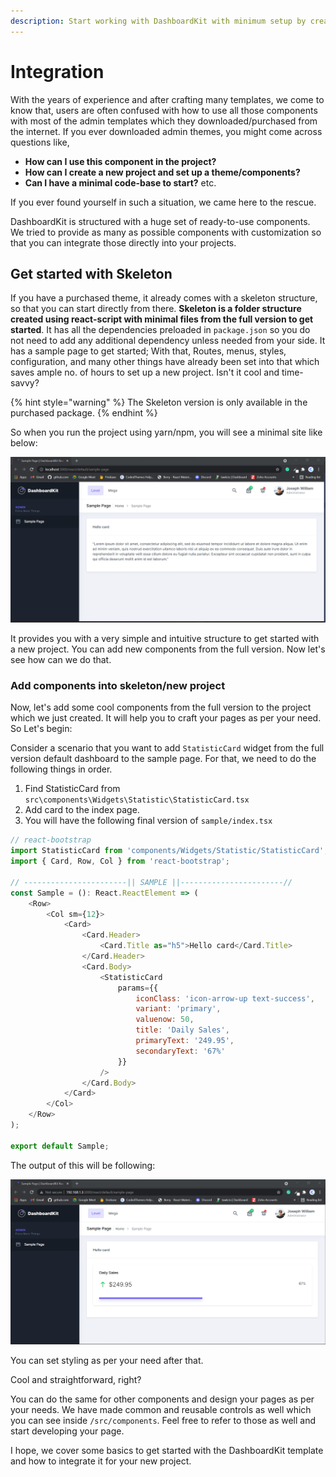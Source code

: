 ```yaml
---
description: Start working with DashboardKit with minimum setup by creating new project
---
```


# Integration

With the years of experience and after crafting many templates, we come to know that, users are often confused with how to use all those components with most of the admin templates which they downloaded/purchased from the internet. If you ever downloaded admin themes, you might come across questions like,&#x20;

* **How can I use this component in the project?**
* **How can I create a new project and set up a theme/components?**
* **Can I have a minimal code-base to start?** etc.&#x20;

If you ever found yourself in such a situation, we came here to the rescue.

DashboardKit is structured with a huge set of ready-to-use components. We tried to provide as many as possible components with customization so that you can integrate those directly into your projects.

## Get started with Skeleton

If you have a purchased theme, it already comes with a skeleton structure, so that you can start directly from there. **Skeleton is a folder structure created using react-script with minimal files from the full version to get started**. It has all the dependencies preloaded in `package.json` so you do not need to add any additional dependency unless needed from your side. It has a sample page to get started; With that, Routes, menus, styles, configuration, and many other things have already been set into that which saves ample no. of hours to set up a new project. Isn't it cool and time-savvy?

{% hint style="warning" %}
The Skeleton version is only available in the purchased package.
{% endhint %}

So when you run the project using yarn/npm, you will see a minimal site like below:

![](<.gitbook/assets/Screenshot 2021-10-30 120354 (1).png>)

It provides you with a very simple and intuitive structure to get started with a new project. You can add new components from the full version. Now let's see how can we do that.

### Add components into skeleton/new project

Now, let's add some cool components from the full version to the project which we just created. It will help you to craft your pages as per your need. So Let's begin:

Consider a scenario that you want to add `StatisticCard` widget from the full version default dashboard to the sample page. For that, we need to do the following things in order.

1. Find StatisticCard from `src\components\Widgets\Statistic\StatisticCard.tsx`
2. Add card to the index page.
3. You will have the following final version of `sample/index.tsx`

```javascript
// react-bootstrap
import StatisticCard from 'components/Widgets/Statistic/StatisticCard';
import { Card, Row, Col } from 'react-bootstrap';

// -----------------------|| SAMPLE ||-----------------------//
const Sample = (): React.ReactElement => (
    <Row>
        <Col sm={12}>
            <Card>
                <Card.Header>
                    <Card.Title as="h5">Hello card</Card.Title>
                </Card.Header>
                <Card.Body>
                    <StatisticCard
                        params={{
                            iconClass: 'icon-arrow-up text-success',
                            variant: 'primary',
                            valuenow: 50,
                            title: 'Daily Sales',
                            primaryText: '249.95',
                            secondaryText: '67%'
                        }}
                    />
                </Card.Body>
            </Card>
        </Col>
    </Row>
);

export default Sample;

```

The output of this will be following:

![](<.gitbook/assets/Screenshot 2021-10-30 121700.png>)

You can set styling as per your need after that.

Cool and straightforward, right?

You can do the same for other components and design your pages as per your needs. We have made common and reusable controls as well which you can see inside `/src/components`. Feel free to refer to those as well and start developing your page.

I hope, we cover some basics to get started with the DashboardKit template and how to integrate it for your new project.
